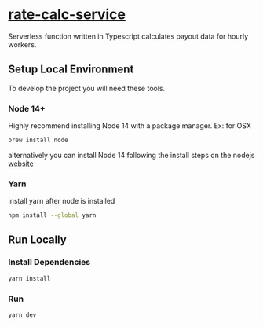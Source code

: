 # [rate-calc-service](https://rate-calc-service.vercel.app)

Serverless function written in Typescript calculates payout data for hourly workers.

## Setup Local Environment

To develop the project you will need these tools.

### Node 14+

Highly recommend installing Node 14 with a package manager. Ex: for OSX

```bash
brew install node
```

alternatively you can install Node 14 following the install steps on the nodejs [website](https://nodejs.org/en/download/)

### Yarn

install yarn after node is installed

```bash
npm install --global yarn
```

## Run Locally

### Install Dependencies

```bash
yarn install
```

### Run

```bash
yarn dev
```
